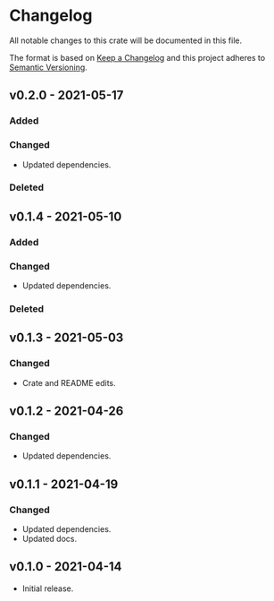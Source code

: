 # Changelog

All notable changes to this crate will be documented in this file.

The format is based on [Keep a Changelog](http://keepachangelog.com/en/1.0.0/)
and this project adheres to [Semantic Versioning](https://semver.org/spec/v2.0.0.html).

## v0.2.0 - 2021-05-17
### Added
### Changed
- Updated dependencies.
### Deleted

## v0.1.4 - 2021-05-10
### Added
### Changed
- Updated dependencies.
### Deleted

## v0.1.3 - 2021-05-03
### Changed
- Crate and README edits.

## v0.1.2 - 2021-04-26
### Changed
- Updated dependencies.

## v0.1.1 - 2021-04-19
### Changed
- Updated dependencies.
- Updated docs.

## v0.1.0 - 2021-04-14

- Initial release.
